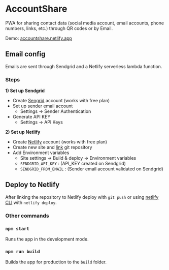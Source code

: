 # AccountShare

PWA for sharing contact data (social media account, email accounts, phone numbers, links, etc.) through QR codes or by Email.

Demo: [accountshare.netlify.app](https://accountshare.netlify.app)


## Email config

Emails are sent through Sendgrid and a Netlify serverless lambda function.

### Steps

**1) Set up Sendgrid**

- Create [Sengrid](https://sendgrid.com) account (works with free plan)
- Set up sender email account
  - Settings -> Sender Authentication
- Generate API KEY
  - Settings -> API Keys

**2) Set up Netlify**

- Create [Netlify](https://netlify.com) account (works with free plan)
- Create new site and [link](https://cli.netlify.com/commands/link) git repository
- Add Environment variables
  - Site settings -> Build & deploy -> Environment variables
  - `SENDGRID_API_KEY` : (API_KEY created on Sendgrid)
  - `SENDGRID_FROM_EMAIL` : (Sender email account validated on Sendgrid)


## Deploy to Netlify

After linking the repository to Netlify deploy with `git push` or using [netlify CLI](https://cli.netlify.com/) with `netlify deploy`.

### Other commands

### `npm start`

Runs the app in the development mode.

### `npm run build`

Builds the app for production to the `build` folder.

